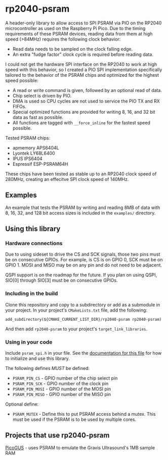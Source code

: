 # rp2040-psram

A header-only library to allow access to SPI PSRAM via PIO on the RP2040 microcontroller as used on the Raspberry Pi Pico. Due to the timing requirements of these PSRAM devices, reading data from them at high speed (>84MHz) requires the following clock behavior:

- Read data needs to be sampled on the clock falling edge.
- An extra "fudge factor" clock cycle is required before reading data.

I could not get the hardware SPI interface on the RP2040 to work at high speed with this behavior, so I created a PIO SPI implementation specifically tailored to the behavior of the PSRAM chips and optimized for the highest speed possible:

- A read or write command is given, followed by an optional read of data.
- Chip select is driven by PIO.
- DMA is used so CPU cycles are not used to service the PIO TX and RX FIFOs.
- Special optimized functions are provided for writing 8, 16, and 32 bit data as fast as possible.
- All functions are tagged with `__force_inline` for the fastest speed possible.

Tested PSRAM chips:

- apmemory APS6404L
- Lyontek LY68L6400
- IPUS IPS6404
- Espressif ESP-PSRAM64H

These chips have been tested as stable up to an RP2040 clock speed of 280MHz, creating an effecitve SPI clock speed of 140MHz.

## Examples

An example that tests the PSRAM by writing and reading 8MB of data with 8, 16, 32, and 128 bit access sizes is included in the `examples/` directory.

## Using this library

### Hardware connections

Due to using sideset to drive the CS and SCK signals, those two pins must be on consecutive GPIOs. For example, is CS is on GPIO 0, SCK must be on GPIO 1. MOSI and MISO may be on any pin and do not need to be adjacent.

QSPI support is on the roadmap for the future. If you plan on using QSPI, SIO[0] through SIO[3] must be on consecutive GPIOs.

### Including in the build

Clone this repository and copy to a subdirectory or add as a submodule in your project. In your project's `CMakeLists.txt` file, add the following:

```
add_subdirectory(${CMAKE_CURRENT_LIST_DIR}/rp2040-psram rp2040-psram)
```

And then add `rp2040-psram` to your project's `target_link_libraries`.

### Using in your code

Include `psram_spi.h` in your file. See the [documentation for this file](https://polpo.github.io/rp2040-psram/psram__spi_8h.html) for how to initialize and use this library.

The following defines _MUST_ be defined:

- `PSRAM_PIN_CS` - GPIO number of the chip select pin
- `PSRAM_PIN_SCK` - GPIO number of the clock pin
- `PSRAM_PIN_MOSI` - GPIO number of the MOSI pin
- `PSRAM_PIN_MISO` - GPIO number of the MISO pin

Optional define:

- `PSRAM_MUTEX` - Define this to put PSRAM access behind a mutex. This must be used if the PSRAM is to be used by multiple cores.


## Projects that use rp2040-psram

[PicoGUS](https://github.com/polpo/picogus) - uses PSRAM to emulate the Gravis Ultrasound's 1MB sample RAM
